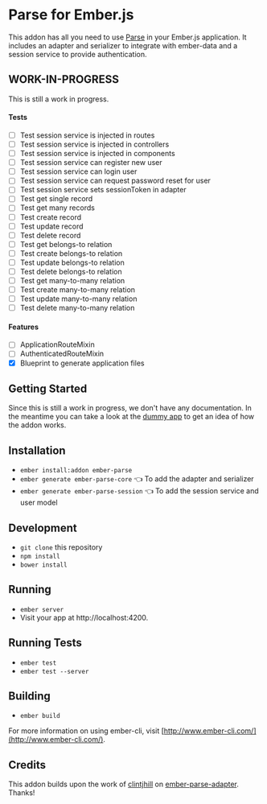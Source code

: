 # Parse for Ember.js

This addon has all you need to use [Parse](https://parse.com/) in your Ember.js application. It includes an adapter and serializer to integrate with ember-data and a session service to provide authentication.

## WORK-IN-PROGRESS
This is still a work in progress.

#### Tests
- [ ] Test session service is injected in routes
- [ ] Test session service is injected in controllers
- [ ] Test session service is injected in components
- [ ] Test session service can register new user
- [ ] Test session service can login user
- [ ] Test session service can request password reset for user
- [ ] Test session service sets sessionToken in adapter
- [ ] Test get single record
- [ ] Test get many records
- [ ] Test create record
- [ ] Test update record
- [ ] Test delete record
- [ ] Test get belongs-to relation
- [ ] Test create belongs-to relation
- [ ] Test update belongs-to relation
- [ ] Test delete belongs-to relation
- [ ] Test get many-to-many relation
- [ ] Test create many-to-many relation
- [ ] Test update many-to-many relation
- [ ] Test delete many-to-many relation

#### Features
- [ ] ApplicationRouteMixin
- [ ] AuthenticatedRouteMixin
- [X] Blueprint to generate application files

## Getting Started
Since this is still a work in progress, we don't have any documentation. In the meantime you can take a look at the [dummy app](https://github.com/GetBlimp/ember-parse/tree/master/tests/dummy) to get an idea of how the addon works.

## Installation

* `ember install:addon ember-parse`
* `ember generate ember-parse-core` :point_left: To add the adapter and serializer
* `ember generate ember-parse-session` :point_left: To add the session service and user model


## Development

* `git clone` this repository
* `npm install`
* `bower install`

## Running

* `ember server`
* Visit your app at http://localhost:4200.

## Running Tests

* `ember test`
* `ember test --server`

## Building

* `ember build`

For more information on using ember-cli, visit [http://www.ember-cli.com/](http://www.ember-cli.com/).

## Credits
This addon builds upon the work of [clintjhill](https://github.com/clintjhill) on [ember-parse-adapter](https://github.com/clintjhill/ember-parse-adapter). Thanks!
